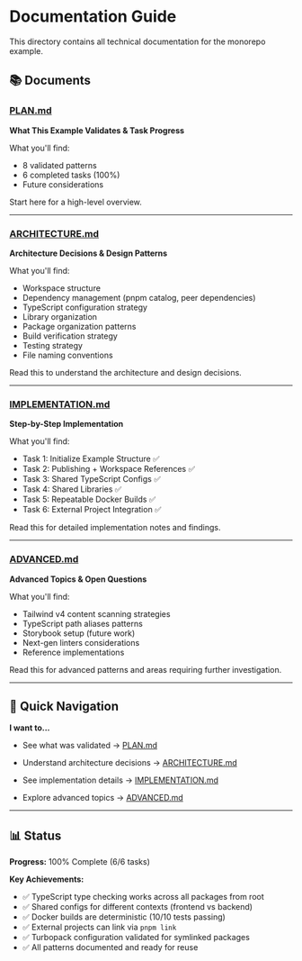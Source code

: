# Documentation Guide

This directory contains all technical documentation for the monorepo example.

## 📚 Documents

### [PLAN.md](PLAN.md)

**What This Example Validates & Task Progress**

What you'll find:

- 8 validated patterns
- 6 completed tasks (100%)
- Future considerations

Start here for a high-level overview.

---

### [ARCHITECTURE.md](ARCHITECTURE.md)

**Architecture Decisions & Design Patterns**

What you'll find:

- Workspace structure
- Dependency management (pnpm catalog, peer dependencies)
- TypeScript configuration strategy
- Library organization
- Package organization patterns
- Build verification strategy
- Testing strategy
- File naming conventions

Read this to understand the architecture and design decisions.

---

### [IMPLEMENTATION.md](IMPLEMENTATION.md)

**Step-by-Step Implementation**

What you'll find:

- Task 1: Initialize Example Structure ✅
- Task 2: Publishing + Workspace References ✅
- Task 3: Shared TypeScript Configs ✅
- Task 4: Shared Libraries ✅
- Task 5: Repeatable Docker Builds ✅
- Task 6: External Project Integration ✅

Read this for detailed implementation notes and findings.

---


### [ADVANCED.md](ADVANCED.md)

**Advanced Topics & Open Questions**

What you'll find:

- Tailwind v4 content scanning strategies
- TypeScript path aliases patterns
- Storybook setup (future work)
- Next-gen linters considerations
- Reference implementations

Read this for advanced patterns and areas requiring further investigation.

---

## 🎯 Quick Navigation

**I want to...**

- See what was validated → [PLAN.md](PLAN.md)
- Understand architecture decisions → [ARCHITECTURE.md](ARCHITECTURE.md)
- See implementation details → [IMPLEMENTATION.md](IMPLEMENTATION.md)

- Explore advanced topics → [ADVANCED.md](ADVANCED.md)

---

## 📊 Status

**Progress:** 100% Complete (6/6 tasks)

**Key Achievements:**

- ✅ TypeScript type checking works across all packages from root
- ✅ Shared configs for different contexts (frontend vs backend)
- ✅ Docker builds are deterministic (10/10 tests passing)
- ✅ External projects can link via `pnpm link`
- ✅ Turbopack configuration validated for symlinked packages
- ✅ All patterns documented and ready for reuse

